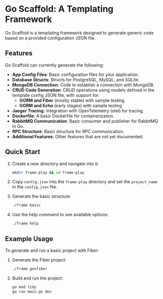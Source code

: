 # Go Scaffold: A Templating Framework

Go Scaffold is a templating framework designed to generate generic code based on a provided configuration JSON file.

## Features

Go Scaffold can currently generate the following:

- **App Config Files**: Basic configuration files for your application.
- **Database Structs**: Structs for PostgreSQL, MySQL, and SQLite.
- **MongoDB Connection**: Code to establish a connection with MongoDB.
- **CRUD Code Generation**: CRUD operations using models defined in the template config JSON file, with support for:
  - **GORM and Fiber** (mostly stable) with sample testing
  - **GORM and Echo** (early stages) with sample testing
- **Jaeger Tracing**: Integration with OpenTelemetry (otel) for tracing.
- **Dockerfile**: A basic Dockerfile for containerization.
- **RabbitMQ Communication**: Basic consumer and publisher for RabbitMQ in Go.
- **RPC Structure**: Basic structure for RPC communication.
- **Additional Features**: Other features that are not yet documented.

## Quick Start

1. Create a new directory and navigate into it:
    ```bash
    mkdir frame-play && cd frame-play
    ```

2. Copy `config.json` into the `frame-play` directory and set the `project_name` in the `config.json` file.

3. Generate the basic structure:
    ```bash
    ./frame basic
    ```

4. Use the help command to see available options:
    ```bash
    ./frame help
    ```

## Example Usage

To generate and run a basic project with Fiber:

1. Generate the Fiber project:
    ```bash
    ./frame genfiber
    ```

2. Build and run the project:
    ```bash
    go mod tidy
    go run main.go dev
    ```
